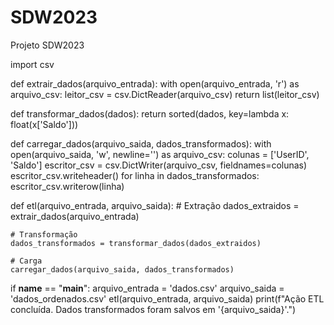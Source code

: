 # SDW2023
Projeto SDW2023

import csv

def extrair_dados(arquivo_entrada):
    with open(arquivo_entrada, 'r') as arquivo_csv:
        leitor_csv = csv.DictReader(arquivo_csv)
        return list(leitor_csv)

def transformar_dados(dados):
    return sorted(dados, key=lambda x: float(x['Saldo']))

def carregar_dados(arquivo_saida, dados_transformados):
    with open(arquivo_saida, 'w', newline='') as arquivo_csv:
        colunas = ['UserID', 'Saldo']
        escritor_csv = csv.DictWriter(arquivo_csv, fieldnames=colunas)
        escritor_csv.writeheader()
        for linha in dados_transformados:
            escritor_csv.writerow(linha)

def etl(arquivo_entrada, arquivo_saida):
    # Extração
    dados_extraidos = extrair_dados(arquivo_entrada)
    
    # Transformação
    dados_transformados = transformar_dados(dados_extraidos)
    
    # Carga
    carregar_dados(arquivo_saida, dados_transformados)

if __name__ == "__main__":
    arquivo_entrada = 'dados.csv'
    arquivo_saida = 'dados_ordenados.csv'
    etl(arquivo_entrada, arquivo_saida)
    print(f"Ação ETL concluída. Dados transformados foram salvos em '{arquivo_saida}'.")
